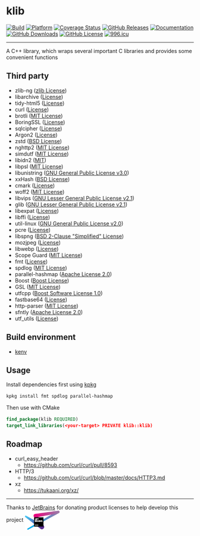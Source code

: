 # klib

[![Build](https://github.com/KaiserLancelot/klib/actions/workflows/build.yml/badge.svg)](https://github.com/KaiserLancelot/klib/actions/workflows/build.yml)
[![Platform](https://img.shields.io/badge/Platform-Debian%2011-brightgreen)](https://www.debian.org/)
[![Coverage Status](https://coveralls.io/repos/github/KaiserLancelot/klib/badge.svg?branch=main)](https://coveralls.io/github/KaiserLancelot/klib?branch=main)
[![GitHub Releases](https://img.shields.io/github/release/KaiserLancelot/klib)](https://github.com/KaiserLancelot/klib/releases/latest)
[![Documentation](https://img.shields.io/badge/docs-doxygen-blue)](https://kaiserlancelot.github.io/klib)
[![GitHub Downloads](https://img.shields.io/github/downloads/KaiserLancelot/klib/total)](https://github.com/KaiserLancelot/klib/releases)
[![GitHub License](https://img.shields.io/github/license/KaiserLancelot/klib)](https://github.com/KaiserLancelot/klib/blob/main/LICENSE)
[![996.icu](https://img.shields.io/badge/link-996.icu-red.svg)](https://996.icu)

---

A C++ library, which wraps several important C libraries and provides some convenient functions

## Third party

- zlib-ng ([zlib License](https://github.com/zlib-ng/zlib-ng/blob/develop/LICENSE.md))
- libarchive ([License](https://github.com/libarchive/libarchive/blob/master/COPYING))
- tidy-html5 ([License](https://github.com/htacg/tidy-html5/blob/next/README/LICENSE.md))
- curl ([License](https://github.com/curl/curl/blob/master/COPYING))
- brotli ([MIT License](https://github.com/google/brotli/blob/master/LICENSE))
- BoringSSL ([License](https://boringssl.googlesource.com/boringssl/+/refs/heads/master-with-bazel/LICENSE))
- sqlcipher ([License](https://github.com/sqlcipher/sqlcipher/blob/master/LICENSE))
- Argon2 ([License](https://github.com/P-H-C/phc-winner-argon2/blob/master/LICENSE))
- zstd ([BSD License](https://github.com/facebook/zstd/blob/dev/LICENSE))
- nghttp2 ([MIT License](https://github.com/nghttp2/nghttp2/blob/master/COPYING))
- simdutf ([MIT License](https://github.com/simdutf/simdutf/blob/master/LICENSE-MIT))
- libidn2 ([MIT](https://gitlab.com/libidn/libidn2/-/blob/master/COPYING))
- libpsl ([MIT License](https://github.com/rockdaboot/libpsl/blob/master/LICENSE))
- libunistring ([GNU General Public License v3.0](https://git.savannah.gnu.org/gitweb/?p=libunistring.git;a=blob;f=COPYING;h=94a9ed024d3859793618152ea559a168bbcbb5e2;hb=refs/heads/master))
- xxHash ([BSD License](https://github.com/Cyan4973/xxHash/blob/dev/LICENSE))
- cmark ([License](https://github.com/commonmark/cmark/blob/master/COPYING))
- woff2 ([MIT License](https://github.com/google/woff2/blob/master/LICENSE))
- libvips ([GNU Lesser General Public License v2.1](https://github.com/libvips/libvips/blob/master/COPYING))
- glib ([GNU Lesser General Public License v2.1](https://gitlab.gnome.org/GNOME/glib/-/blob/main/COPYING))
- libexpat ([License](https://github.com/libexpat/libexpat/blob/master/expat/COPYING))
- libffi ([License](https://github.com/libffi/libffi/blob/master/LICENSE))
- util-linux ([GNU General Public License v2.0](https://github.com/util-linux/util-linux/blob/master/COPYING))
- pcre ([License](https://github.com/luvit/pcre/blob/master/LICENCE))
- libspng ([BSD 2-Clause "Simplified" License](https://github.com/randy408/libspng/blob/master/LICENSE))
- mozjpeg ([License](https://github.com/mozilla/mozjpeg/blob/master/LICENSE.md))
- libwebp ([License](https://chromium.googlesource.com/webm/libwebp/+/refs/heads/main/COPYING))
- Scope Guard ([MIT License](https://github.com/Neargye/scope_guard/blob/master/LICENSE))
- fmt ([License](https://github.com/fmtlib/fmt/blob/master/LICENSE.rst))
- spdlog ([MIT License](https://github.com/gabime/spdlog/blob/v1.x/LICENSE))
- parallel-hashmap ([Apache License 2.0](https://github.com/greg7mdp/parallel-hashmap/blob/master/LICENSE))
- Boost ([Boost License](https://www.boost.org/users/license.html))
- GSL ([MIT License](https://github.com/Microsoft/GSL/blob/master/LICENSE))
- utfcpp ([Boost Software License 1.0](https://github.com/nemtrif/utfcpp/blob/master/LICENSE))
- fastbase64 ([License](https://github.com/lemire/fastbase64/blob/master/LICENSE))
- http-parser ([MIT License](https://github.com/nodejs/http-parser/blob/main/LICENSE-MIT))
- sfntly ([Apache License 2.0](https://github.com/rillig/sfntly/blob/master/cpp/COPYING.txt))
- utf_utils ([License](https://github.com/BobSteagall/utf_utils/blob/master/LICENSE.txt))

## Build environment

- [kenv](https://github.com/KaiserLancelot/kenv)

## Usage

Install dependencies first using [kpkg](https://github.com/KaiserLancelot/kpkg)

```bash
kpkg install fmt spdlog parallel-hashmap
```

Then use with CMake

```cmake
find_package(klib REQUIRED)
target_link_libraries(<your-target> PRIVATE klib::klib)
```

## Roadmap

- curl_easy_header
  - https://github.com/curl/curl/pull/8593
- HTTP/3
  - https://github.com/curl/curl/blob/master/docs/HTTP3.md
- xz
  - https://tukaani.org/xz/

---

Thanks to [JetBrains](https://www.jetbrains.com/) for donating product licenses to help develop this project <a href="https://www.jetbrains.com/"><img src="logo/jetbrains.svg" width="94" align="center" /></a>
